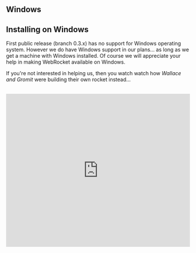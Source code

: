 Windows
---

## Installing on Windows

First public release (branch 0.3.x) has no support for Windows operating
system. However we do have Windows support in our plans... as long as we
get a machine with Windows installed. Of course we will appreciate your
help in making WebRocket available on Windows.

If you're not interested in helping us, then you watch watch how _Wallace 
and Gromit_ were building their own rocket instead...

<p>
  <br />
  <iframe width="100%" height="420" src="http://www.youtube.com/embed/uX41axCv7M0" frameborder="0" allowfullscreen></iframe>
</p>
